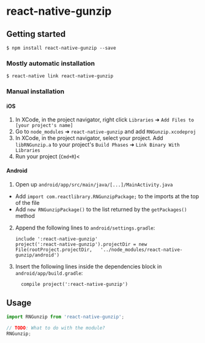 
# react-native-gunzip

## Getting started

`$ npm install react-native-gunzip --save`

### Mostly automatic installation

`$ react-native link react-native-gunzip`

### Manual installation


#### iOS

1. In XCode, in the project navigator, right click `Libraries` ➜ `Add Files to [your project's name]`
2. Go to `node_modules` ➜ `react-native-gunzip` and add `RNGunzip.xcodeproj`
3. In XCode, in the project navigator, select your project. Add `libRNGunzip.a` to your project's `Build Phases` ➜ `Link Binary With Libraries`
4. Run your project (`Cmd+R`)<

#### Android

1. Open up `android/app/src/main/java/[...]/MainActivity.java`
  - Add `import com.reactlibrary.RNGunzipPackage;` to the imports at the top of the file
  - Add `new RNGunzipPackage()` to the list returned by the `getPackages()` method
2. Append the following lines to `android/settings.gradle`:
  	```
  	include ':react-native-gunzip'
  	project(':react-native-gunzip').projectDir = new File(rootProject.projectDir, 	'../node_modules/react-native-gunzip/android')
  	```
3. Insert the following lines inside the dependencies block in `android/app/build.gradle`:
  	```
      compile project(':react-native-gunzip')
  	```


## Usage
```javascript
import RNGunzip from 'react-native-gunzip';

// TODO: What to do with the module?
RNGunzip;
```
  